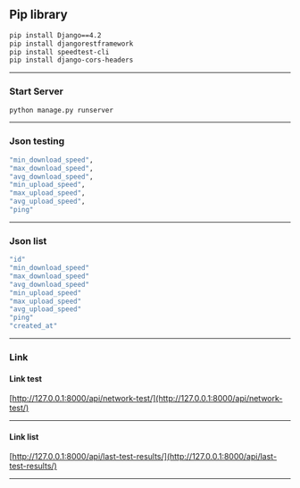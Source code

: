 ## Pip library

```bash
pip install Django==4.2
pip install djangorestframework
pip install speedtest-cli
pip install django-cors-headers
```
____

### Start Server
```bash 
python manage.py runserver 
```
____

### Json testing
```bash
"min_download_speed",
"max_download_speed",
"avg_download_speed",
"min_upload_speed",
"max_upload_speed",
"avg_upload_speed",
"ping"
```
____

### Json list
```bash
"id"
"min_download_speed"
"max_download_speed"
"avg_download_speed"
"min_upload_speed"
"max_upload_speed"
"avg_upload_speed"
"ping"
"created_at"
```
____

### Link
#### Link test
[http://127.0.0.1:8000/api/network-test/](http://127.0.0.1:8000/api/network-test/)
____
#### Link list
[http://127.0.0.1:8000/api/last-test-results/](http://127.0.0.1:8000/api/last-test-results/)
____
